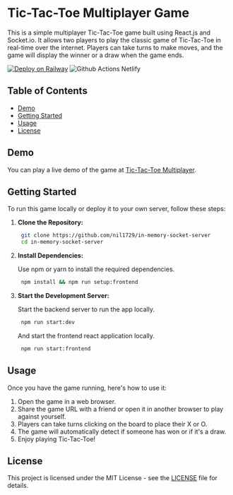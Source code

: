 # Tic-Tac-Toe Multiplayer Game

This is a simple multiplayer Tic-Tac-Toe game built using React.js and Socket.io. It allows two players to play the classic game of Tic-Tac-Toe in real-time over the internet. Players can take turns to make moves, and the game will display the winner or a draw when the game ends.

[![Deploy on Railway](https://railway.app/button.svg)](https://railway.app/template/EizViJ?referralCode=jxqKWD)
![Github Actions Netlify](https://github.com/nil1729/in-memory-socket-server/actions/workflows/netlify-deploy.yaml/badge.svg)

## Table of Contents

- [Demo](#demo)
- [Getting Started](#getting-started)
- [Usage](#usage)
- [License](#license)

## Demo

You can play a live demo of the game at [Tic-Tac-Toe Multiplayer](https://nil1729-in-memory-tic-tac-toe.netlify.app).

## Getting Started

To run this game locally or deploy it to your own server, follow these steps:

1. **Clone the Repository:**

   ```bash
    git clone https://github.com/nil1729/in-memory-socket-server
    cd in-memory-socket-server
   ```

2. **Install Dependencies:**

   Use npm or yarn to install the required dependencies.

   ```bash
    npm install && npm run setup:frontend
   ```

3. **Start the Development Server:**

   Start the backend server to run the app locally.

   ```bash
    npm run start:dev
   ```

   And start the frontend react application locally.

   ```bash
    npm run start:frontend
   ```

## Usage

Once you have the game running, here's how to use it:

1. Open the game in a web browser.
2. Share the game URL with a friend or open it in another browser to play against yourself.
3. Players can take turns clicking on the board to place their X or O.
4. The game will automatically detect if someone has won or if it's a draw.
5. Enjoy playing Tic-Tac-Toe!

## License

This project is licensed under the MIT License - see the [LICENSE](./LICENSE) file for details.
